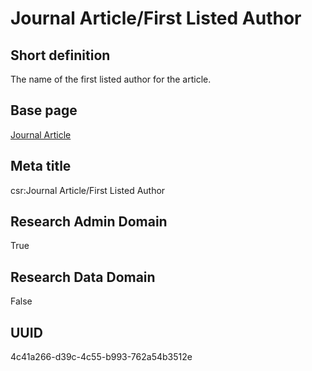# Journal Article/First Listed Author
## Short definition
The name of the first listed author for the article.
## Base page
[Journal Article](../../Objects/Journal%20Article.md)
## Meta title
csr:Journal Article/First Listed Author
## Research Admin Domain
True
## Research Data Domain
False
## UUID
4c41a266-d39c-4c55-b993-762a54b3512e
